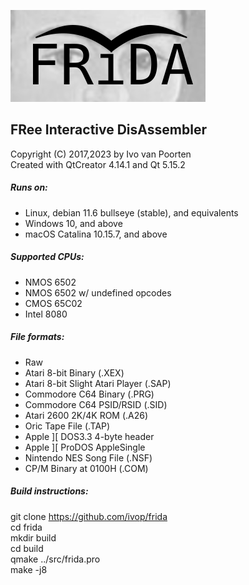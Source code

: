 ![frida logo](src/logo/frida-logo-test.png)

## FRee Interactive DisAssembler  
Copyright (C) 2017,2023 by Ivo van Poorten  
Created with QtCreator 4.14.1 and Qt 5.15.2  

##### Runs on:
* Linux, debian 11.6 bullseye (stable), and equivalents  
* Windows 10, and above  
* macOS Catalina 10.15.7, and above  

##### Supported CPUs:
* NMOS 6502  
* NMOS 6502 w/ undefined opcodes  
* CMOS 65C02  
* Intel 8080  

##### File formats:
* Raw  
* Atari 8-bit Binary (.XEX)  
* Atari 8-bit Slight Atari Player (.SAP)  
* Commodore C64 Binary (.PRG)  
* Commodore C64 PSID/RSID (.SID)  
* Atari 2600 2K/4K ROM (.A26)  
* Oric Tape File (.TAP)  
* Apple ][ DOS3.3 4-byte header  
* Apple ][ ProDOS AppleSingle  
* Nintendo NES Song File (.NSF)  
* CP/M Binary at 0100H (.COM)  

##### Build instructions:
git clone https://github.com/ivop/frida  
cd frida  
mkdir build  
cd build  
qmake ../src/frida.pro  
make -j8  
